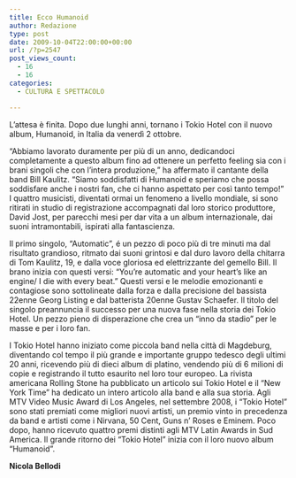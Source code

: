 ```yaml
---
title: Ecco Humanoid
author: Redazione
type: post
date: 2009-10-04T22:00:00+00:00
url: /?p=2547
post_views_count:
  - 16
  - 16
categories:
  - CULTURA E SPETTACOLO

---
```

L&#8217;attesa &egrave; finita. Dopo due lunghi anni, tornano i Tokio Hotel con il nuovo album, Humanoid, in Italia da venerd&igrave; 2 ottobre.

&ldquo;Abbiamo lavorato duramente per pi&ugrave; di un anno, dedicandoci completamente a questo album fino ad ottenere un perfetto feeling sia con i brani singoli che con l&rsquo;intera produzione,&rdquo; ha affermato il cantante della band Bill Kaulitz. &ldquo;Siamo soddisfatti di Humanoid e speriamo che possa soddisfare anche i nostri fan, che ci hanno aspettato per cos&igrave; tanto tempo!&rdquo;  
I quattro musicisti, diventati ormai un fenomeno a livello mondiale, si sono ritirati in studio di registrazione accompagnati dal loro storico produttore, David Jost, per parecchi mesi per dar vita a un album internazionale, dai suoni intramontabili, ispirati alla fantascienza.

Il primo singolo, &ldquo;Automatic&rdquo;, &eacute; un pezzo di poco pi&ugrave; di tre minuti ma dal risultato grandioso, ritmato dai suoni grintosi e dal duro lavoro della chitarra di Tom Kaulitz, 19, e dalla voce gloriosa ed elettrizzante del gemello Bill. Il brano inizia con questi versi: &ldquo;You&rsquo;re automatic and your heart&rsquo;s like an engine/ I die with every beat.&rdquo; Questi versi e le melodie emozionanti e contagiose sono sottolineate dalla forza e dalla precisione del bassista 22enne Georg Listing e dal batterista 20enne Gustav Schaefer. Il titolo del singolo preannuncia il successo per una nuova fase nella storia dei Tokio Hotel. Un pezzo pieno di disperazione che crea un &ldquo;inno da stadio&rdquo; per le masse e per i loro fan.

I Tokio Hotel hanno iniziato come piccola band nella citt&agrave; di Magdeburg, diventando col tempo il pi&ugrave; grande e importante gruppo tedesco degli ultimi 20 anni, ricevendo pi&ugrave; di dieci album di platino, vendendo pi&ugrave; di 6 milioni di copie e registrando il tutto esaurito nel loro tour europeo. La rivista americana Rolling Stone ha pubblicato un articolo sui Tokio Hotel e il &ldquo;New York Time&rdquo; ha dedicato un intero articolo alla band e alla sua storia. Agli MTV Video Music Award di Los Angeles, nel settembre 2008, i &ldquo;Tokio Hotel&rdquo; sono stati premiati come migliori nuovi artisti, un premio vinto in precedenza da band e artisti come i Nirvana, 50 Cent, Guns n&rsquo; Roses e Eminem. Poco dopo, hanno ricevuto quattro premi distinti agli MTV Latin Awards in Sud America. Il grande ritorno dei &ldquo;Tokio Hotel&rdquo; inizia con il loro nuovo album &ldquo;Humanoid&rdquo;.

**Nicola Bellodi**